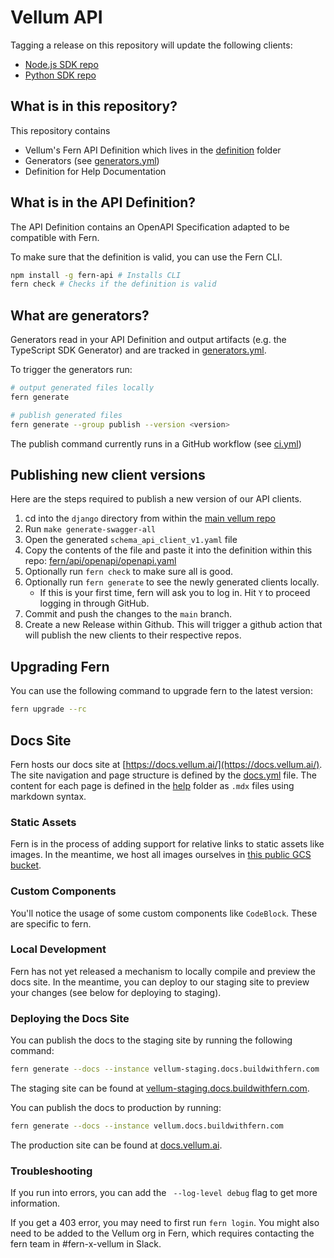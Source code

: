 # Vellum API

Tagging a release on this repository will update the following clients:

- [Node.js SDK repo](https://github.com/vellum-ai/vellum-client-node)
- [Python SDK repo](https://github.com/vellum-ai/vellum-client-python)

## What is in this repository?

This repository contains

- Vellum's Fern API Definition which lives in the [definition](./fern/api/definition/) folder
- Generators (see [generators.yml](./fern/api/generators.yml))
- Definition for Help Documentation

## What is in the API Definition?

The API Definition contains an OpenAPI Specification adapted to be compatible with Fern.

To make sure that the definition is valid, you can use the Fern CLI.

```bash
npm install -g fern-api # Installs CLI
fern check # Checks if the definition is valid
```

## What are generators?

Generators read in your API Definition and output artifacts (e.g. the TypeScript SDK Generator) and are tracked in [generators.yml](./fern/api/generators.yml).

To trigger the generators run:

```bash
# output generated files locally
fern generate

# publish generated files
fern generate --group publish --version <version>
```

The publish command currently runs in a GitHub workflow (see [ci.yml](.github/workflows/ci.yml#L32))

## Publishing new client versions
Here are the steps required to publish a new version of our API clients.
1. cd into the `django` directory from within the [main vellum repo](https://github.com/vellum-ai/vellum)
2. Run `make generate-swagger-all`
3. Open the generated `schema_api_client_v1.yaml` file
4. Copy the contents of the file and paste it into the definition within this repo: [fern/api/openapi/openapi.yaml](./fern/api/openapi/openapi.yaml)
5. Optionally run `fern check` to make sure all is good.
6. Optionally run `fern generate` to see the newly generated clients locally.
    - If this is your first time, fern will ask you to log in. Hit `Y` to proceed logging in through GitHub.
7. Commit and push the changes to the `main` branch.
8. Create a new Release within Github. This will trigger a github action that will publish the new clients to their respective repos.

## Upgrading Fern
You can use the following command to upgrade fern to the latest version:
```bash
fern upgrade --rc
```

## Docs Site
Fern hosts our docs site at [https://docs.vellum.ai/](https://docs.vellum.ai/). The site navigation and page structure
is defined by the [docs.yml](./fern/api/docs.yml) file. The content for each page is defined in the [help](./docs/content/help) folder
as `.mdx` files using markdown syntax.

### Static Assets
Fern is in the process of adding support for relative links to static assets like images. In the meantime, we host all
images ourselves in [this public GCS bucket](https://console.cloud.google.com/storage/browser/vellum-public/help-docs?project=vocify-prod).

### Custom Components
You'll notice the usage of some custom components like `CodeBlock`. These are specific to fern.


### Local Development
Fern has not yet released a mechanism to locally compile and preview the docs site. In the meantime, you can
deploy to our staging site to preview your changes (see below for deploying to staging).


### Deploying the Docs Site
You can publish the docs to the staging site by running the following command:
```bash
fern generate --docs --instance vellum-staging.docs.buildwithfern.com
```

The staging site can be found at [vellum-staging.docs.buildwithfern.com](https://vellum-staging.docs.buildwithfern.com/).

You can publish the docs to production by running:
```bash
fern generate --docs --instance vellum.docs.buildwithfern.com
```

The production site can be found at [docs.vellum.ai](https://docs.vellum.ai/).

### Troubleshooting

If you run into errors, you can add the ` --log-level debug` flag to get more information.

If you get a 403 error, you may need to first run `fern login`. You might also need to be added
to the Vellum org in Fern, which requires contacting the fern team in #fern-x-vellum in Slack.